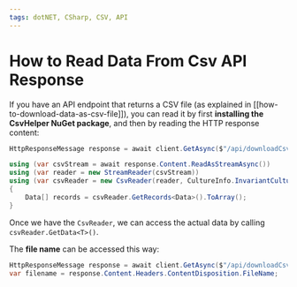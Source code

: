 ```yaml
---
tags: dotNET, CSharp, CSV, API
---
```


# How to Read Data From Csv API Response

If you have an API endpoint that returns a CSV file (as explained in [[how-to-download-data-as-csv-file]]), you can read it by first **installing the CsvHelper NuGet package**, and then by reading the HTTP response content:

```cs
HttpResponseMessage response = await client.GetAsync($"/api/downloadCsv");

using (var csvStream = await response.Content.ReadAsStreamAsync())
using (var reader = new StreamReader(csvStream))
using (var csvReader = new CsvReader(reader, CultureInfo.InvariantCulture))
{
    Data[] records = csvReader.GetRecords<Data>().ToArray();
}
```

Once we have the `CsvReader`, we can access the actual data by calling `csvReader.GetData<T>()`.

The **file name** can be accessed this way:

```cs
HttpResponseMessage response = await client.GetAsync($"/api/downloadCsv");
var filename = response.Content.Headers.ContentDisposition.FileName;
```
